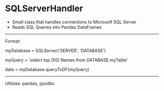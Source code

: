 # SQLServerHandler
 - Small class that handles connections to Microsoft SQL Server
 - Reads SQL Queries into Pandas DataFrames
--------------------------------------------------------------
Format:

myDatabase = SQLServer('SERVER', 'DATABASE')

myQuery = 'select top (50) Names from DATABASE.myTable'

data = myDatabase.queryToDF(myQuery)

--------------------------------------------------------------
Utilizes: pandas, pyodbc
